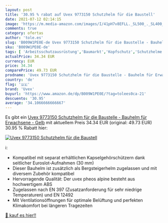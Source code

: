 ```yaml
---
layout: post
title: '30.95 % rabat auf Uvex 9773150 Schutzhelm für die Baustell'
date: 2021-07-12 02:14:15
image: 'https://m.media-amazon.com/images/I/41pH7v8EFLL._SL500_._SL400_.jpg'
comments: true
category: ofertas
author: 'tole.es'
slug: 'B009W1PE0E-de Uvex 9773150 Schutzhelm für die Baustelle - Bauhelm für...'
sku: 'B009W1PE0E-de'
tags: [ 'Arbeitsschutzausrüstung','Baumarkt','Kopfschutz','Schutzhelme','Sicherheitstechnik','uvex', ]
actualPrice: 34.34 EUR
currency: EUR
price: 34.34
comparePrice: 49.73 EUR
prodname: 'Uvex 9773150 Schutzhelm für die Baustelle - Bauhelm für Erwachsene - Gelb'
country: 'de'
flag: '🇩🇪'
brand: 'Uvex'
buyurl: 'https://www.amazon.de/dp/B009W1PE0E/?tag=tolees0ca-21'
descuento: '30.95'
average: '34.1066666666667'
---
```


Es gibt ein [Uvex 9773150 Schutzhelm für die Baustelle - Bauhelm für Erwachsene - Gelb](https://www.amazon.de/dp/B009W1PE0E/?tag=tolees0ca-21) mit aktuellem Preis 34.34 EUR (original: 49.73 EUR) 30.95 % Rabatt hier:

[![Uvex 9773150 Schutzhelm für die Baustell](https://m.media-amazon.com/images/I/41pH7v8EFLL._SL500_._SL400_.jpg)](https://www.amazon.de/dp/B009W1PE0E/?tag=tolees0ca-21)

ℹ️:

- Kompatibel mit separat erhältlichen Kapselgehörschützern dank seitlicher Euroslot-Aufnahmen (30 mm)
- Dieser Bauhelm ist zusätzlich als Bergsteigerhelm zugelassen und mit diversem Zubehör kompatibel
- Hervorragende Qualität: Der uvex pheos alpine besteht aus hochwertigem ABS
- Zugelassen nach EN 397 (Zusatzanforderung für sehr niedrige Temperaturen) und EN 12492
- Mit Ventilationsöffnungen für optimale Belüftung und perfekten Klimakomfort bei längeren Tragezeiten

[🛒 kauf es hier!!](https://www.amazon.de/dp/B009W1PE0E/?tag=tolees0ca-21)
